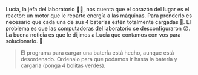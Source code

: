 <gs-attire attire-url="https://raw.githubusercontent.com/MumukiProject/mumuki-guia-gobstones-laboratorio/master/assets/attires/config_1581968342462.json"></gs-attire>

Lucía, la jefa del laboratorio :woman_scientist:, nos cuenta que el corazón del lugar es el reactor: un motor que le reparte energía a las máquinas. Para prenderlo es necesario que cada una de sus 4 baterías estén totalmente cargadas :battery:. El problema es que las computadoras del laboratorio se desconfiguraron :dizzy_face:. La buena noticia es que le dijimos a Lucía que contamos con vos para solucionarlo. :raised_hands:

> El programa para cargar una batería está hecho, aunque está desordenado. Ordenalo para que podamos ir hasta la batería y cargarla (ponga 4 bolitas verdes).